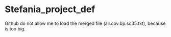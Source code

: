 # Stefania_project_def

Github do not allow me to load the merged file (all.cov.bp.sc35.txt), because is too big.